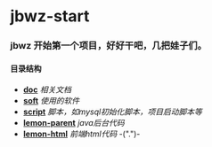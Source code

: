# jbwz-start
### jbwz 开始第一个项目，好好干吧，几把娃子们。
#### 目录结构
+ **[doc](./doc)** *相关文档*
+ **[soft](./soft)** *使用的软件*
+ **[script](./script)** *脚本，如mysql初始化脚本，项目启动脚本等*
+ **[lemon-parent](./lemon-parent)** *java后台代码*
+ **[lemon-html](./lemon-html)** *前端html代码*
-(".")-